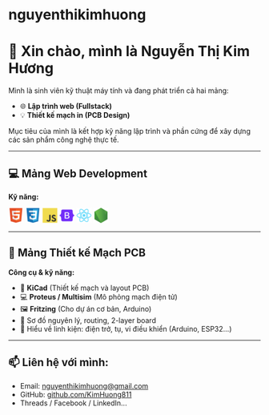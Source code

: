 # nguyenthikimhuong
# 👋 Xin chào, mình là Nguyễn Thị Kim Hương

Mình là sinh viên kỹ thuật máy tính và đang phát triển cả hai mảng:

- 🌐 **Lập trình web (Fullstack)**
- 💡 **Thiết kế mạch in (PCB Design)**

Mục tiêu của mình là kết hợp kỹ năng lập trình và phần cứng để xây dựng các sản phẩm công nghệ thực tế.

---

## 💻 Mảng Web Development

**Kỹ năng:**

<img alt="HTML5" width="30px" src="https://raw.githubusercontent.com/devicons/devicon/master/icons/html5/html5-original.svg" />
<img alt="CSS3" width="30px" src="https://raw.githubusercontent.com/devicons/devicon/master/icons/css3/css3-original.svg" />
<img alt="JavaScript" width="30px" src="https://raw.githubusercontent.com/devicons/devicon/master/icons/javascript/javascript-original.svg" />
<img alt="Bootstrap" width="30px" src="https://raw.githubusercontent.com/devicons/devicon/master/icons/bootstrap/bootstrap-plain.svg" />
<img alt="ReactJS" width="30px" src="https://raw.githubusercontent.com/devicons/devicon/master/icons/react/react-original.svg" />
<img alt="Node.js" width="30px" src="https://raw.githubusercontent.com/devicons/devicon/master/icons/nodejs/nodejs-original.svg" />

---

## 🔧 Mảng Thiết kế Mạch PCB

**Công cụ & kỹ năng:**

- 🧰 **KiCad** (Thiết kế mạch và layout PCB)
- 💻 **Proteus / Multisim** (Mô phỏng mạch điện tử)
- 🖼️ **Fritzing** (Cho dự án cơ bản, Arduino)
- 📐 Sơ đồ nguyên lý, routing, 2-layer board
- 🧠 Hiểu về linh kiện: điện trở, tụ, vi điều khiển (Arduino, ESP32...)


---

## 📫 Liên hệ với mình:

- Email: nguyenthikimhuong@gmail.com
- GitHub: [github.com/KimHuong811](https://github.com/KimHuong811)
- Threads / Facebook / LinkedIn...
